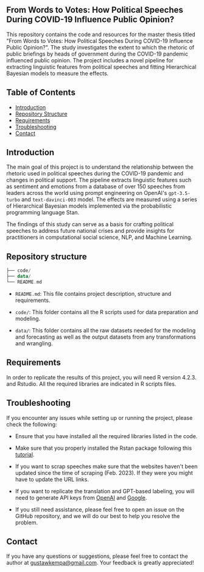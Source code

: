 ## From Words to Votes: How Political Speeches During COVID-19 Influence Public Opinion?

This repository contains the code and resources for the master thesis titled "From Words to Votes: How Political Speeches During COVID-19 Influence Public Opinion?". The study investigates the extent to which the rhetoric of public briefings by heads of government during the COVID-19 pandemic influenced public opinion. The project includes a novel pipeline for extracting linguistic features from political speeches and fitting Hierarchical Bayesian models to measure the effects.

## Table of Contents

-   [Introduction](#introduction)
-   [Repository Structure](#repository-structure)
-   [Requirements](#requirements)
-   [Troubleshooting](#troubleshooting)
-   [Contact](#contact)

## Introduction

The main goal of this project is to understand the relationship between the rhetoric used in political speeches during the COVID-19 pandemic and changes in political support. The pipeline extracts linguistic features such as sentiment and emotions from a database of over 150 speeches from leaders across the world using prompt engineering on OpenAI's `gpt-3.5-turbo` and `text-davinci-003` model. The effects are measured using a series of Hierarchical Bayesian models implemented via the probabilistic programming language Stan.

The findings of this study can serve as a basis for crafting political speeches to address future national crises and provide insights for practitioners in computational social science, NLP, and Machine Learning.

## Repository structure

``` kotlin
├── code/
├── data/
└── README.md
```

-   `README.md`: This file contains project description, structure and requirements.

-   `code/`: This folder contains all the R scripts used for data preparation and modeling.

-   `data/`: This folder contains all the raw datasets needed for the modeling and forecasting as well as the output datasets from any transformations and wrangling.

## Requirements

In order to replicate the results of this project, you will need R version 4.2.3. and Rstudio. All the required libraries are indicated in R scripts files.

## Troubleshooting

If you encounter any issues while setting up or running the project, please check the following:

-   Ensure that you have installed all the required libraries listed in the code.

-   Make sure that you properly installed the Rstan package following this [tutorial](https://github.com/stan-dev/rstan/wiki/RStan-Getting-Started).

-   If you want to scrap speeches make sure that the websites haven't been updated since the time of scraping (Feb. 2023). If they were you might have to update the URL links.

-   If you want to replicate the translation and GPT-based labeling, you will need to generate API keys from [OpenAI](https://platform.openai.com/docs/introduction) and [Google](https://cloud.google.com/translate/docs/setup).

-    If you still need assistance, please feel free to open an issue on the GitHub repository, and we will do our best to help you resolve the problem.

## Contact

If you have any questions or suggestions, please feel free to contact the author at [gustawkempa\@gmail.com](mailto:gustawkempa@gmail.com). Your feedback is greatly appreciated!
